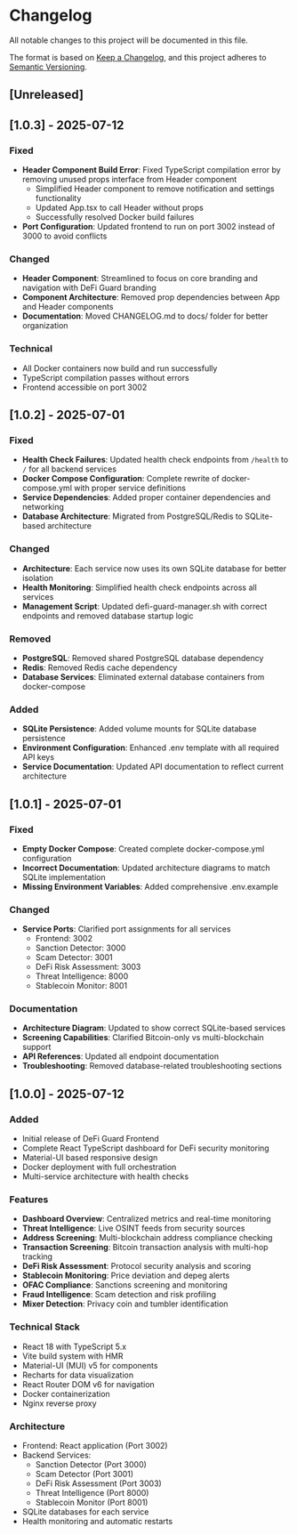 # Changelog

All notable changes to this project will be documented in this file.

The format is based on [Keep a Changelog](https://keepachangelog.com/en/1.0.0/),
and this project adheres to [Semantic Versioning](https://semver.org/spec/v2.0.0.html).

## [Unreleased]

## [1.0.3] - 2025-07-12

### Fixed
- **Header Component Build Error**: Fixed TypeScript compilation error by removing unused props interface from Header component
  - Simplified Header component to remove notification and settings functionality
  - Updated App.tsx to call Header without props
  - Successfully resolved Docker build failures
- **Port Configuration**: Updated frontend to run on port 3002 instead of 3000 to avoid conflicts

### Changed
- **Header Component**: Streamlined to focus on core branding and navigation with DeFi Guard branding
- **Component Architecture**: Removed prop dependencies between App and Header components
- **Documentation**: Moved CHANGELOG.md to docs/ folder for better organization

### Technical
- All Docker containers now build and run successfully
- TypeScript compilation passes without errors
- Frontend accessible on port 3002

## [1.0.2] - 2025-07-01

### Fixed
- **Health Check Failures**: Updated health check endpoints from `/health` to `/` for all backend services
- **Docker Compose Configuration**: Complete rewrite of docker-compose.yml with proper service definitions
- **Service Dependencies**: Added proper container dependencies and networking
- **Database Architecture**: Migrated from PostgreSQL/Redis to SQLite-based architecture

### Changed
- **Architecture**: Each service now uses its own SQLite database for better isolation
- **Health Monitoring**: Simplified health check endpoints across all services
- **Management Script**: Updated defi-guard-manager.sh with correct endpoints and removed database startup logic

### Removed
- **PostgreSQL**: Removed shared PostgreSQL database dependency
- **Redis**: Removed Redis cache dependency
- **Database Services**: Eliminated external database containers from docker-compose

### Added
- **SQLite Persistence**: Added volume mounts for SQLite database persistence
- **Environment Configuration**: Enhanced .env template with all required API keys
- **Service Documentation**: Updated API documentation to reflect current architecture

## [1.0.1] - 2025-07-01

### Fixed
- **Empty Docker Compose**: Created complete docker-compose.yml configuration
- **Incorrect Documentation**: Updated architecture diagrams to match SQLite implementation
- **Missing Environment Variables**: Added comprehensive .env.example

### Changed
- **Service Ports**: Clarified port assignments for all services
  - Frontend: 3002
  - Sanction Detector: 3000
  - Scam Detector: 3001
  - DeFi Risk Assessment: 3003
  - Threat Intelligence: 8000
  - Stablecoin Monitor: 8001

### Documentation
- **Architecture Diagram**: Updated to show correct SQLite-based services
- **Screening Capabilities**: Clarified Bitcoin-only vs multi-blockchain support
- **API References**: Updated all endpoint documentation
- **Troubleshooting**: Removed database-related troubleshooting sections

## [1.0.0] - 2025-07-12

### Added
- Initial release of DeFi Guard Frontend
- Complete React TypeScript dashboard for DeFi security monitoring
- Material-UI based responsive design
- Docker deployment with full orchestration
- Multi-service architecture with health checks

### Features
- **Dashboard Overview**: Centralized metrics and real-time monitoring
- **Threat Intelligence**: Live OSINT feeds from security sources
- **Address Screening**: Multi-blockchain address compliance checking
- **Transaction Screening**: Bitcoin transaction analysis with multi-hop tracking
- **DeFi Risk Assessment**: Protocol security analysis and scoring
- **Stablecoin Monitoring**: Price deviation and depeg alerts
- **OFAC Compliance**: Sanctions screening and monitoring
- **Fraud Intelligence**: Scam detection and risk profiling
- **Mixer Detection**: Privacy coin and tumbler identification

### Technical Stack
- React 18 with TypeScript 5.x
- Vite build system with HMR
- Material-UI (MUI) v5 for components
- Recharts for data visualization
- React Router DOM v6 for navigation
- Docker containerization
- Nginx reverse proxy

### Architecture
- Frontend: React application (Port 3002)
- Backend Services:
  - Sanction Detector (Port 3000)
  - Scam Detector (Port 3001)
  - DeFi Risk Assessment (Port 3003)
  - Threat Intelligence (Port 8000)
  - Stablecoin Monitor (Port 8001)
- SQLite databases for each service
- Health monitoring and automatic restarts
